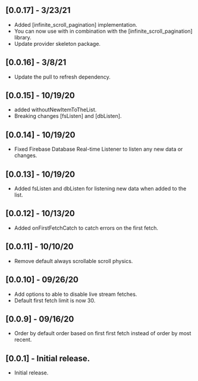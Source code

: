 ## [0.0.17] - 3/23/21

- Added [infinite_scroll_pagination] implementation.
- You can now use with in combination
  with the [infinite_scroll_pagination] library.
- Update provider skeleton package.

## [0.0.16] - 3/8/21

- Update the pull to refresh dependency.

## [0.0.15] - 10/19/20

- added withoutNewItemToTheList.
- Breaking changes [fsListen] and [dbListen].

## [0.0.14] - 10/19/20

- Fixed Firebase Database Real-time
  Listener to listen any new data or changes.

## [0.0.13] - 10/19/20

- Added fsListen and dbListen for
  listening new data when added to the list.

## [0.0.12] - 10/13/20

- Added onFirstFetchCatch to catch errors
  on the first fetch.

## [0.0.11] - 10/10/20

- Remove default always
  scrollable scroll physics.

## [0.0.10] - 09/26/20

- Add options to able
  to disable live stream fetches.
- Default first fetch limit is now 30.

## [0.0.9] - 09/16/20

- Order by default order based
  on first first fetch instead of
  order by most recent.

## [0.0.1] - Initial release.

- Initial release.
